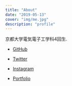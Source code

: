 ```yaml
---
title: "About"
date: "2019-05-13"
cover: "img/me.jpg"
description: "profile"
---
```


京都大学電気電子工学科4回生.

- [GitHub](https://github.com/5ebec)

- [Twitter](https://twitter.com/5ebec)

- [Instagram](https://www.instagram.com/5ebec/)

- [Portfolio](https://5ebec.github.io/)

